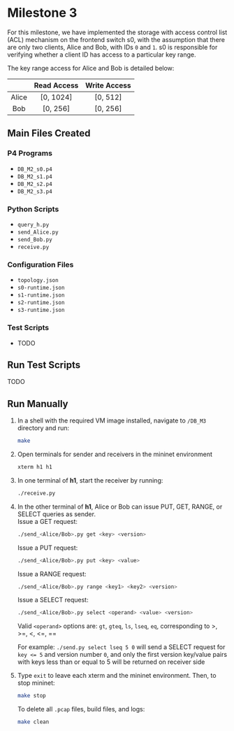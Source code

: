 # Milestone 3
For this milestone, we have implemented the storage with access control list (ACL) mechanism on the frontend switch s0, 
with the assumption that there are only two clients, Alice and Bob, with IDs `0` and `1`.  s0 is responsible for verifying 
whether a client ID has access to a particular key range.  

The key range access for Alice and Bob is detailed below:  

|       | Read Access | Write Access |
|:-----:|:-----------:|:------------:|
| Alice |  [0, 1024]  |   [0, 512]   |
|  Bob  |   [0, 256]  |   [0, 256]   |

## Main Files Created

### P4 Programs
- `DB_M2_s0.p4`
- `DB_M2_s1.p4`
- `DB_M2_s2.p4`
- `DB_M2_s3.p4`

### Python Scripts
- `query_h.py`
- `send_Alice.py`
- `send_Bob.py`
- `receive.py`

### Configuration Files
- `topology.json`
- `s0-runtime.json`
- `s1-runtime.json`
- `s2-runtime.json`
- `s3-runtime.json`

### Test Scripts
- TODO

## Run Test Scripts
TODO

## Run Manually
1. In a shell with the required VM image installed, navigate to `/DB_M3` directory and run:
    ```bash
    make
    ```
2. Open terminals for sender and receivers in the mininet environment 
    ```bash
    xterm h1 h1
    ```

3. In one terminal of **h1**, start the receiver by running:
    ```bash
    ./receive.py
    ```

4. In the other terminal of **h1**, Alice or Bob can issue PUT, GET, RANGE, or SELECT queries as sender.   
   Issue a GET request:
    ```bash
    ./send_<Alice/Bob>.py get <key> <version> 
    ```
   Issue a PUT request:
    ```bash
    ./send_<Alice/Bob>.py put <key> <value> 
    ```
   Issue a RANGE request:
    ```bash
    ./send_<Alice/Bob>.py range <key1> <key2> <version> 
    ```
   Issue a SELECT request:
    ```bash
    ./send_<Alice/Bob>.py select <operand> <value> <version>
    ```
   Valid `<operand>` options are: `gt`, `gteq`, `ls`, `lseq`, `eq`, corresponding to >, >=, <, <=, ==  

   For example: `./send.py select lseq 5 0` will send a SELECT request for `key <= 5` and version number `0`, 
    and only the first version key/value pairs with keys less than or equal to 5 will be returned on receiver side  
    
5. Type `exit` to leave each xterm and the mininet environment. Then, to stop mininet:  
    ```bash
    make stop
    ```
   To delete all `.pcap` files, build files, and logs:  
    ```bash
    make clean
    ```